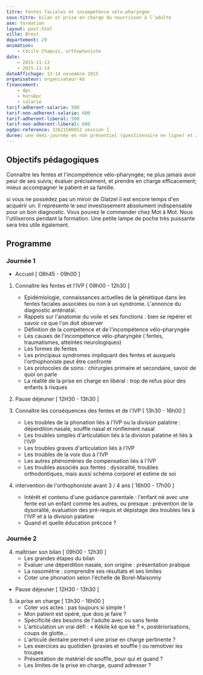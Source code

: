 ```yaml
---
titre: Fentes faciales et incompétence vélo-pharyngée
sous-titre: bilan et prise en charge du nourrisson à l’adulte 
axe: formation
layout: post.html
ville: Brest
departement: 29
animation:
    - Cécile Chapuis, orthophoniste
date: 
    - 2015-11-13
    - 2015-11-14
dateAffichage: 13-14 novembre 2015
organisateur: organisateur-kb
financement:
    - dpc
    - horsDpc
    - salarie
tarif-adherent-salarie: 500
tarif-non-adherent-salarie: 600
tarif-adherent-liberal: 500
tarif-non-adherent-liberal: 600
ogdpc-reference: 32621500012 session 1
duree: une demi­‐journée en non présentiel (questionnaire en ligne) et 2 jours en présentiel avec le formateur
---
```


## Objectifs pédagogiques

Connaître les fentes et l'incompétence vélo-pharyngée; ne plus jamais avoir peur de ses suivis; évaluer précisément, et prendre en charge efficacement; mieux accompagner le patient et sa famille.

si vous ne possédez pas un miroir de Glatzel il est encore temps d'en acquérir un. Il représente le seul investissement absolument indispensable pour un bon diagnostic. Vous pouvez
le commander chez Mot à Mot. Nous l'utiliserons pendant la formation. 
Une petite lampe de poche très puissante sera très utile également.

## Programme

### Journée 1

- Accueil [ 08h45 - 09h00 ] 
1. Connaître les fentes et l'IVP [ 09h00 - 12h30 ]
    - Epidémiologie, connaissances actuelles de la génétique dans les fentes faciales associées
    ou non à un syndrome. L'annonce du diagnostic anténatal.
    - Rappels sur l'anatomie du voile et ses fonctions : bien se repérer et savoir ce que l'on doit
    observer
    - Définition de la compétence et de l'incompétence vélo-pharyngée
    - Les causes de l'incompétence vélo-pharyngée ( fentes, traumatismes, atteintes
    neurologiques)
    - Les formes de fentes 
    - Les principaux syndromes impliquant des fentes et auxquels l'orthophoniste peut être
    confronté
    - Les protocoles de soins : chirurgies primaire et secondaire, savoir de quoi on parle
    - La réalité de la prise en charge en libéral : trop de refus pour des enfants à risques

2. Pause déjeuner [ 12H30 - 13h30 ]

2. Connaître les conséquences des fentes et de l'IVP [ 13h30 - 16h00 ]
    - Les troubles de la phonation liés à l'IVP ou la division palatine : déperdition nasale, souffle
    nasal et ronflement nasal
    - Les troubles simples d'articulation liés à la division palatine et liés à l'IVP
    - Les troubles graves d'articulation liés à l'IVP
    - Les troubles de la voix dus à l'IVP
    - Les autres phénomènes de compensation liés à l'IVP
    - Les troubles associés aux fentes : dysoralité, troubles orthodontiques, mais aussi schéma
    corporel et estime de soi
3. intervention de l'orthophoniste avant 3 / 4 ans [ 16h00 - 17h00 ]
    - Intérêt  et contenu d'une guidance parentale : l'enfant né avec une fente est un enfant comme les autres, ou presque : prévention de la dysoralité, évaluation des pré-requis et dépistage des troubles liés à l'IVP et à la division palatine
    - Quand et quelle éducation précoce ?

### Journée 2

4. maîtriser son bilan [ 09h00 - 12h30 ]
    - Les grandes étapes du bilan
    - Evaluer une déperdition nasale, son origine : présentation pratique
    - La nasométrie : comprendre ses résultats et ses limites
    - Coter une phonation selon l'échelle de Borel-Maisonny

- Pause déjeuner [ 12H30 - 13h30 ]

5. la prise en charge [ 13h30 - 16h00 ]
    - Coter vos actes : pas toujours si simple !
    - Mon patient est opéré, que dois je faire ?
    - Spécificité des besoins de l'adulte avec ou sans fente 
    - L'articulation un vrai défi : «  Kékile ké que kè ? », postériorisations, coups de glotte... 
    - L'articulé dentaire permet-il une prise en charge pertinente ?
    - Les exercices au quotidien (praxies et souffle ) ou remotiver les troupes
    - Présentation de matériel de souffle, pour qui et quand ?
    - Les limites de la prise en charge, quand adresser ? 
